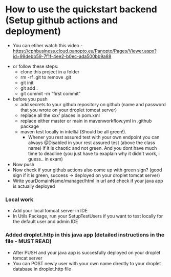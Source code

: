   # How to use the quickstart backend (Setup github actions and deployment)
* You can etiher watch this video - https://cphbusiness.cloud.panopto.eu/Panopto/Pages/Viewer.aspx?id=99debb59-7f1f-4ee2-b0ec-ada500bb9a88
- or follow these steps: 
  - clone this project in a folder
  - rm -rf .git to remove .git
  - git init
  - git add .
  - git commit -m "first commit"
- before you push
  - add secrets to your github repository on github (name and password that you wrote on your droplet tomcat server)
  - replace all the xxx' places in pom.xml 
  - replace either master or main in mavenworkflow.yml in .github package
  - maven test locally in intelliJ (Should be all green!). 
    - Whener you rest assured test with your own endpoint you can always @Disabled in your rest assured test (above the class name) if it is chaotic and not green. And you dont have much time to deadline (you just have to exaplain why it didn't work, i guess.. in exam)
-  Now push 
-  Now check if your github actions also come up with green sign? (good sign if it is green, success -> deployed on your droplet tomcat server)
-  Write yourDomainName/manager/html in url and check if your java app is actually deployed

### Local work
 - Add your local tomcat server in IDE
 - In Utils Package, run your SetupTestUsers if you want to test locally for the default user and admin IDE

### Added droplet.http in this java app (detailed instructions in the file - MUST READ)
- After PUSH and your java app is succesfully deployed on your droplet tomcat server
- You can POST newly user with your own name directly to your droplet database in droplet.http file 




